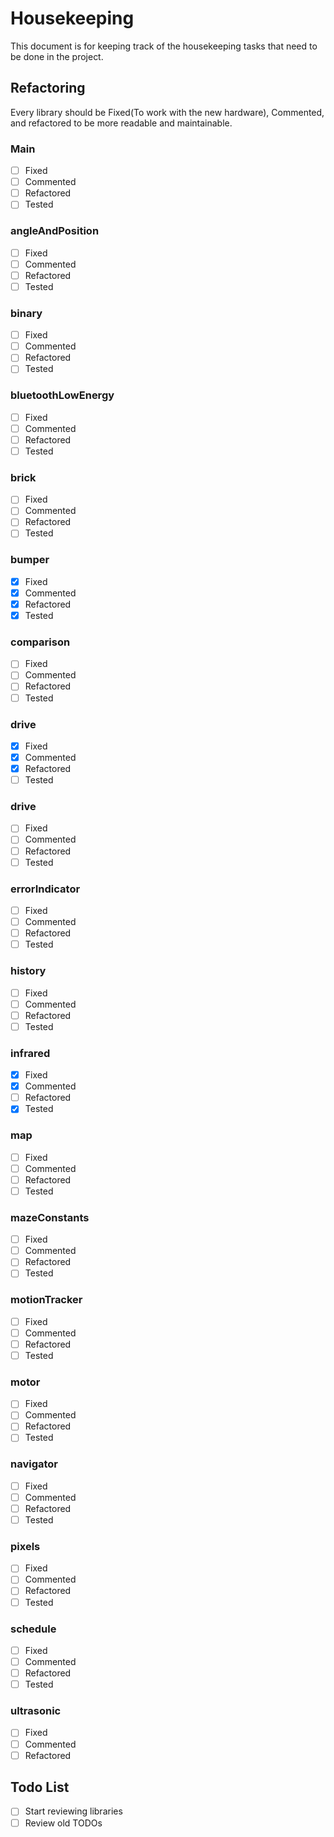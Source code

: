 # Housekeeping

This document is for keeping track of the housekeeping tasks that need to be
done in the project.

## Refactoring

Every library should be Fixed(To work with the new hardware), Commented, and
refactored to be more readable and maintainable.

### Main

- [ ] Fixed
- [ ] Commented
- [ ] Refactored
- [ ] Tested

### angleAndPosition

- [ ] Fixed
- [ ] Commented
- [ ] Refactored
- [ ] Tested

### binary

- [ ] Fixed
- [ ] Commented
- [ ] Refactored
- [ ] Tested

### bluetoothLowEnergy

- [ ] Fixed
- [ ] Commented
- [ ] Refactored
- [ ] Tested

### brick

- [ ] Fixed
- [ ] Commented
- [ ] Refactored
- [ ] Tested

### bumper

- [x] Fixed
- [x] Commented
- [x] Refactored
- [x] Tested

### comparison

- [ ] Fixed
- [ ] Commented
- [ ] Refactored
- [ ] Tested

### drive

- [x] Fixed
- [x] Commented
- [x] Refactored
- [ ] Tested

### drive

- [ ] Fixed
- [ ] Commented
- [ ] Refactored
- [ ] Tested

### errorIndicator

- [ ] Fixed
- [ ] Commented
- [ ] Refactored
- [ ] Tested

### history

- [ ] Fixed
- [ ] Commented
- [ ] Refactored
- [ ] Tested

### infrared

- [x] Fixed
- [x] Commented
- [ ] Refactored
- [x] Tested

### map

- [ ] Fixed
- [ ] Commented
- [ ] Refactored
- [ ] Tested

### mazeConstants

- [ ] Fixed
- [ ] Commented
- [ ] Refactored
- [ ] Tested

### motionTracker

- [ ] Fixed
- [ ] Commented
- [ ] Refactored
- [ ] Tested

### motor

- [ ] Fixed
- [ ] Commented
- [ ] Refactored
- [ ] Tested

### navigator

- [ ] Fixed
- [ ] Commented
- [ ] Refactored
- [ ] Tested

### pixels

- [ ] Fixed
- [ ] Commented
- [ ] Refactored
- [ ] Tested

### schedule

- [ ] Fixed
- [ ] Commented
- [ ] Refactored
- [ ] Tested

### ultrasonic

- [ ] Fixed
- [ ] Commented
- [ ] Refactored

## Todo List

- [ ] Start reviewing libraries
- [ ] Review old TODOs
